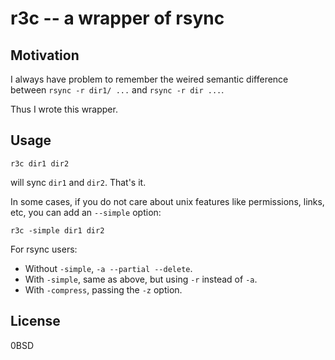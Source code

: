 # r3c -- a wrapper of rsync

## Motivation

I always have problem to remember the weired semantic difference between `rsync -r dir1/ ...` and `rsync -r dir ...`.

Thus I wrote this wrapper.

## Usage

    r3c dir1 dir2

will sync `dir1` and `dir2`. That's it.

In some cases, if you do not care about unix features like permissions, links, etc, you can add an `--simple` option:

    r3c -simple dir1 dir2

For rsync users:

- Without `-simple`, `-a --partial --delete`.
- With `-simple`, same as above, but using `-r` instead of `-a`.
- With `-compress`, passing the `-z` option.

## License

0BSD



